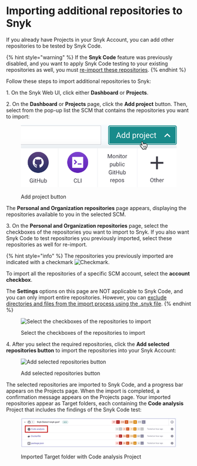 # Importing additional repositories to Snyk

If you already have Projects in your Snyk Account, you can add other repositories to be tested by Snyk Code.

{% hint style="warning" %}
If the **Snyk Code** feature was previously disabled, and you want to apply Snyk Code testing to your existing repositories as well, you must [re-import these repositories](re-importing-existing-repositories-for-snyk-code-testing.md).
{% endhint %}

Follow these steps to import additional repositories to Snyk:

1\. On the Snyk Web UI, click either **Dashboard** or **Projects**.

2\. On the **Dashboard** or **Projects** page, click the **Add project** button. Then, select from the pop-up list the SCM that contains the repositories you want to import:

<figure><img src="../../../.gitbook/assets/image (363) (1) (1).png" alt="Add project button"><figcaption><p>Add project button</p></figcaption></figure>

The **Personal and Organization repositories** page appears, displaying the repositories available to you in the selected SCM.

3\. On the **Personal and Organization repositories** page, select the checkboxes of the repositories you want to import to Snyk. If you also want Snyk Code to test repositories you previously imported, select these repositories as well for re-import.

{% hint style="info" %}
The repositories you previously imported are indicated with a checkmark <img src="../../../.gitbook/assets/Snyk Code - Add Repositories dialog box - Check Mark.png" alt="Checkmark" data-size="line">.

To import all the repositories of a specific SCM account, select the **account checkbox**.

The **Settings** options on this page are NOT applicable to Snyk Code, and you can only import entire repositories. However, you can [exclude directories and files from the import process using the .snyk file](excluding-directories-and-files-from-the-import-process.md).
{% endhint %}

<figure><img src="../../../.gitbook/assets/Snyk Code - Add Repositories dialog box - Entire Repositories.png" alt="Select the checkboxes of the repositories to import"><figcaption><p>Select the checkboxes of the repositories to import</p></figcaption></figure>

4\. After you select the required repositories, click the **Add selected repositories button** to import the repositories into your Snyk Account:

<figure><img src="../../../.gitbook/assets/Snyk Code - Add Repositories dialog box - Re-import - Add selected repositories button.png" alt="Add selected repositories button"><figcaption><p>Add selected repositories button</p></figcaption></figure>

The selected repositories are imported to Snyk Code, and a progress bar appears on the Projects page. When the import is completed, a confirmation message appears on the Projects page. Your imported repositories appear as Target folders, each containing the **Code analysis** Project that includes the findings of the Snyk Code test:

<figure><img src="../../../.gitbook/assets/image (453) (1).png" alt="Imported Target folder with Code analysis Project"><figcaption><p>Imported Target folder with Code analysis Project</p></figcaption></figure>
